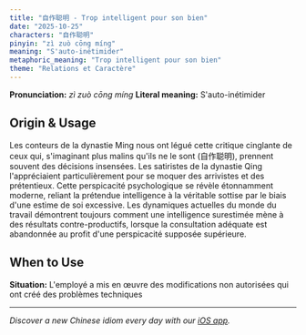 ```yaml
---
title: "自作聪明 - Trop intelligent pour son bien"
date: "2025-10-25"
characters: "自作聪明"
pinyin: "zì zuò cōng míng"
meaning: "S'auto-inétimider"
metaphoric_meaning: "Trop intelligent pour son bien"
theme: "Relations et Caractère"
---
```


**Pronunciation:** *zì zuò cōng míng*
**Literal meaning:** S'auto-inétimider

## Origin & Usage

Les conteurs de la dynastie Ming nous ont légué cette critique cinglante de ceux qui, s'imaginant plus malins qu'ils ne le sont (自作聪明), prennent souvent des décisions insensées. Les satiristes de la dynastie Qing l'appréciaient particulièrement pour se moquer des arrivistes et des prétentieux. Cette perspicacité psychologique se révèle étonnamment moderne, reliant la prétendue intelligence à la véritable sottise par le biais d'une estime de soi excessive. Les dynamiques actuelles du monde du travail démontrent toujours comment une intelligence surestimée mène à des résultats contre-productifs, lorsque la consultation adéquate est abandonnée au profit d'une perspicacité supposée supérieure.

## When to Use

**Situation:** L'employé a mis en œuvre des modifications non autorisées qui ont créé des problèmes techniques

---

*Discover a new Chinese idiom every day with our [iOS app](https://apps.apple.com/us/app/daily-chinese-idioms/id6740611324).*
